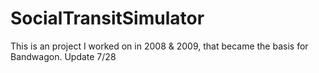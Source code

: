 # SocialTransitSimulator
This is an project I worked on in 2008 & 2009, that became the basis for Bandwagon.
Update 7/28

